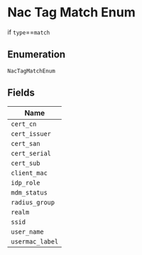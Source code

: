 
# Nac Tag Match Enum

if `type`==`match`

## Enumeration

`NacTagMatchEnum`

## Fields

| Name |
|  --- |
| `cert_cn` |
| `cert_issuer` |
| `cert_san` |
| `cert_serial` |
| `cert_sub` |
| `client_mac` |
| `idp_role` |
| `mdm_status` |
| `radius_group` |
| `realm` |
| `ssid` |
| `user_name` |
| `usermac_label` |

